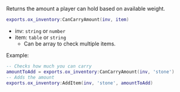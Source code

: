 Returns the amount a player can hold based on available weight.

```lua
exports.ox_inventory:CanCarryAmount(inv, item)
```
* inv: `string` or `number`
* item: `table` or `string`
  * Can be array to check multiple items.

Example:

```lua
-- Checks how much you can carry
amountToAdd = exports.ox_inventory:CanCarryAmount(inv, 'stone')
-- Adds the amount
exports.ox_inventory:AddItem(inv, 'stone', amountToAdd)
```

